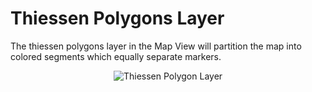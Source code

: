 # Thiessen Polygons Layer

The thiessen polygons layer in the Map View will partition the map into
colored segments which equally separate markers.

<div style="text-align: center">

<img src="../ext/docs/CoreMapView/resources/mapview-layers-thiessen-polygons.png" alt="Thiessen Polygon
Layer" />

</div>
